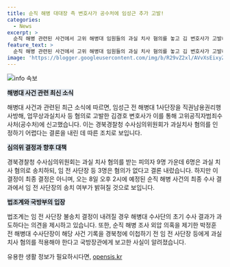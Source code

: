 ```yaml
---
title: 순직 해병 대대장 측 변호사가 공수처에 임성근 추가 고발!
categories:
  - News
excerpt: >
  순직 해병 관련된 사건에서 고위 해병대 임원들의 과실 치사 혐의를 놓고 김 변호사가 고발하면서 논란이 새롭게 불거졌다. 경북청 심의위원회는 임 전 사단장과 하급 간부 등 9명의 과실치사 혐의를 놓고 결론을 내렸으며, 이에 대한 최종 선고는 8일에 발표될 예정이다. 이 관련하여 법조계에서는 불송치 결정이 내려질 경우, 초기 수사 결과의 과도성을 의심하고 있다.
feature_text: >
  순직 해병 관련된 사건에서 고위 해병대 임원들의 과실 치사 혐의를 놓고 김 변호사가 고발하면서 논란이 새롭게 불거졌다. 경북청 심의위원회는 임 전 사단장과 하급 간부 등 9명의 과실치사 혐의를 놓고 결론을 내렸으며, 이에 대한 최종 선고는 8일에 발표될 예정이다. 이 관련하여 법조계에서는 불송치 결정이 내려질 경우, 초기 수사 결과의 과도성을 의심하고 있다.
image: 'https://blogger.googleusercontent.com/img/b/R29vZ2xl/AVvXsEixyZcFfHzMRdzZMjFBmAUKJYCLCGyLL1o632UiGVXcaFdKo_bkvkuCioo0uUKlGfBVcT3P84aROyZIXSBEx3Aw5nCQ3pTgDom1WDC4m8eifvWiAmWEEVb4x6G_l8C0QH225ldMjyaFvpxGEBGNO37VmDTDMHGhJPq73UglMfDca1-0aw/s1600/blogspot.png'
---
```


<p><img src="https://blogger.googleusercontent.com/img/b/R29vZ2xl/AVvXsEixyZcFfHzMRdzZMjFBmAUKJYCLCGyLL1o632UiGVXcaFdKo_bkvkuCioo0uUKlGfBVcT3P84aROyZIXSBEx3Aw5nCQ3pTgDom1WDC4m8eifvWiAmWEEVb4x6G_l8C0QH225ldMjyaFvpxGEBGNO37VmDTDMHGhJPq73UglMfDca1-0aw/s1600/blogspot.png" alt="info 속보" /></p>

<p><b><span style="background-color: #21538527;">해병대 사건 관련 최신 소식</span></b></p>

<p data-ke-size="size16">해병대 사건과 관련된 최근 소식에 따르면, 임성근 전 해병대 1사단장을 직권남용권리행사방해, 업무상과실치사 등 혐의로 고발한 김경호 변호사가 이를 통해 고위공직자범죄수사처(공수처)에 신고했습니다. 이는 경북경찰청 수사심의위원회가 과실치사 혐의를 인정하기 어렵다는 결론을 내린 데 따른 조치로 보입니다.</p>

<p><b><span style="background-color: #21538527;">심의위 결정과 향후 대책</span></b></p>

<p data-ke-size="size16">경북경찰청 수사심의위원회는 과실 치사 혐의를 받는 피의자 9명 가운데 6명은 과실 치사 혐의로 송치하되, 임 전 사단장 등 3명은 혐의가 없다고 결론 내렀습니다. 하지만 이 결정이 최종 결정은 아니며, 오는 8일 오후 2시에 예정된 순직 해병 사건의 최종 수사 결과에서 임 전 사단장의 송치 여부가 밝혀질 것으로 보입니다.</p>

<p><b><span style="background-color: #21538527;">법조계와 국방부의 입장</span></b></p>

<p data-ke-size="size16">법조계는 임 전 사단장 불송치 결정이 내려질 경우 해병대 수사단의 초기 수사 결과가 과도하다는 의견을 제시하고 있습니다. 또한, 순직 해병 조사 외압 의혹을 제기한 박정훈 전 해병대 수사단장이 해당 사건 기록을 경북청에 이첩하기 전 임 전 사단장 등에게 과실치사 혐의를 적용해야 한다고 국방장관에게 보고한 사실이 알려졌습니다.</p>
유용한 생활 정보가 필요하시다면, <a href="https://opensis.kr" rel="dofollow">opensis.kr</a>


